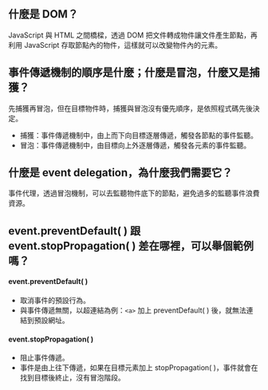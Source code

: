 ## 什麼是 DOM？
JavaScript 與 HTML 之間橋樑，透過 DOM 把文件轉成物件讓文件產生節點，再利用 JavaScript 存取節點內的物件，這樣就可以改變物件內的元素。
## 事件傳遞機制的順序是什麼；什麼是冒泡，什麼又是捕獲？
先捕獲再冒泡，但在目標物件時，捕獲與冒泡沒有優先順序，是依照程式碼先後決定。
* 捕獲：事件傳遞機制中，由上而下向目標逐層傳遞，觸發各節點的事件監聽。
* 冒泡：事件傳遞機制中，由目標向上外逐層傳遞，觸發各元素的事件監聽。
## 什麼是 event delegation，為什麼我們需要它？
事件代理，透過冒泡機制，可以去監聽物件底下的節點，避免過多的監聽事件浪費資源。

## event.preventDefault( ) 跟 event.stopPropagation( ) 差在哪裡，可以舉個範例嗎？
#### event.preventDefault( ) 
* 取消事件的預設行為。
* 與事件傳遞無關，以超連結為例：`<a>` 加上 preventDefault( ) 後，就無法連結到預設網址。

#### event.stopPropagation( ) 
* 阻止事件傳遞。
* 事件是由上往下傳遞，如果在目標元素加上 stopPropagation( )，事件就會在找到目標後終止，沒有冒泡階段。
